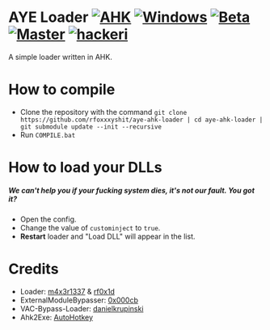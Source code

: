 # AYE Loader  [![AHK](https://img.shields.io/badge/language-AHK-green.svg?style=for-the-badge)](https://wikipedia.org/wiki/AutoHotkey) [![Windows](https://img.shields.io/badge/platform-Windows-0078d7.svg?style=for-the-badge)](https://en.wikipedia.org/wiki/Microsoft_Windows) [![Beta](https://img.shields.io/badge/beta-1.3.2-red.svg?style=for-the-badge)](https://github.com/rfoxxxyshit/aye-ahk-loader/tree/beta) [![Master](https://img.shields.io/badge/master-1.3.3.2-green.svg?style=for-the-badge)](https://github.com/rfoxxxyshit/aye-ahk-loader) [![hackeri](https://img.shields.io/github/downloads/rfoxxxyshit/aye-ahk-loader/total.svg?style=for-the-badge)](https://github.com/rfoxxxyshit/aye-ahk-loader/releases)
 A simple loader written in AHK.

# How to compile
- Clone the repository with the command `git clone https://github.com/rfoxxxyshit/aye-ahk-loader | cd aye-ahk-loader | git submodule update --init --recursive`
- Run `COMPILE.bat`

# How to load your DLLs
##### _We can't help you if your fucking system dies, it's not our fault. You got it?_
- Open the config.
- Change the value of `custominject` to `true`.
- **Restart** loader and "Load DLL" will appear in the list.

# Credits
- Loader: [m4x3r1337](https://github.com/m4x3r1337) & [rf0x1d](https://github.com/rfoxxxy)
- ExternalModuleBypasser: [0x000cb](https://github.com/0x000cb)
- VAC-Bypass-Loader: [danielkrupinski](https://github.com/danielkrupinski/VAC-Bypass-Loader)
- Ahk2Exe: [AutoHotkey](https://github.com/AutoHotkey/Ahk2Exe)

